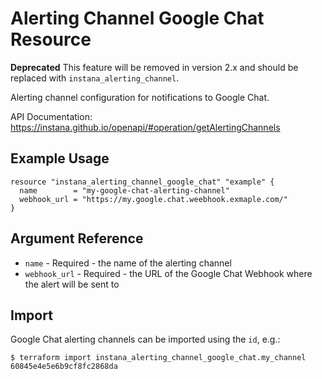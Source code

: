 # Alerting Channel Google Chat Resource

**Deprecated** This feature will be removed in version 2.x and should be replaced with `instana_alerting_channel`.

Alerting channel configuration for notifications to Google Chat.

API Documentation: <https://instana.github.io/openapi/#operation/getAlertingChannels>

## Example Usage

```hcl
resource "instana_alerting_channel_google_chat" "example" {
  name        = "my-google-chat-alerting-channel"
  webhook_url = "https://my.google.chat.weebhook.exmaple.com/"
}
```

## Argument Reference

* `name` - Required - the name of the alerting channel
* `webhook_url` - Required - the URL of the Google Chat Webhook where the alert will be sent to

## Import

Google Chat alerting channels can be imported using the `id`, e.g.:

```
$ terraform import instana_alerting_channel_google_chat.my_channel 60845e4e5e6b9cf8fc2868da
```
